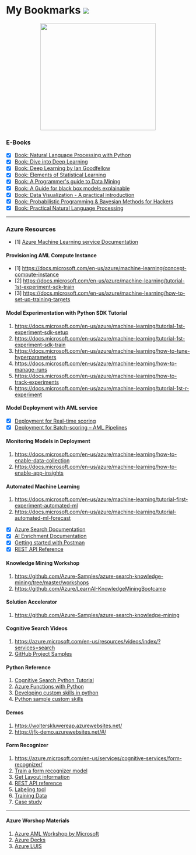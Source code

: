 # My Bookmarks ![](https://hits.dwyl.com/dhana2k14/bookmarks.svg)

<p align = "center">
    <img src = "https://drive.google.com/file/d/1z5pWLum2ckgUobpnjbRHOKdQBe23Farq/view?usp=sharing" width = 316 height = 292/>    
</p>

### E-Books

- [x] [Book: Natural Language Processing with Python](http://www.nltk.org/book_1ed/)
- [x] [Book: Dive into Deep Learning](http://d2l.ai/)
- [x] [Book: Deep Learning by Ian Goodfellow](https://www.deeplearningbook.org/)
- [x] [Book: Elements of Statistical Learning](https://web.stanford.edu/~hastie/ElemStatLearn/)
- [x] [Book: A Programmer's guide to Data Mining](http://guidetodatamining.com/)
- [x] [Book: A Guide for black box models explainable](https://christophm.github.io/interpretable-ml-book/)
- [x] [Book: Data Visualization - A practical introduction](https://socviz.co/index.html#preface)
- [x] [Book: Probabilistic Programming & Bayesian Methods for Hackers](http://camdavidsonpilon.github.io/Probabilistic-Programming-and-Bayesian-Methods-for-Hackers/)
- [x] [Book: Practical Natural Language Processing](https://github.com/practical-nlp/practical-nlp)

---
### Azure Resources
- [1] [Azure Machine Learning service Documentation](https://docs.microsoft.com/en-us/azure/machine-learning/)

#### Provisioning AML Compute Instance
- [1] https://docs.microsoft.com/en-us/azure/machine-learning/concept-compute-instance
- [2] https://docs.microsoft.com/en-us/azure/machine-learning/tutorial-1st-experiment-sdk-train
- [3] https://docs.microsoft.com/en-us/azure/machine-learning/how-to-set-up-training-targets

#### Model Experimentation with Python SDK Tutorial
1. https://docs.microsoft.com/en-us/azure/machine-learning/tutorial-1st-experiment-sdk-setup
2. https://docs.microsoft.com/en-us/azure/machine-learning/tutorial-1st-experiment-sdk-train
3. https://docs.microsoft.com/en-us/azure/machine-learning/how-to-tune-hyperparameters
4. https://docs.microsoft.com/en-us/azure/machine-learning/how-to-manage-runs
5. https://docs.microsoft.com/en-us/azure/machine-learning/how-to-track-experiments
6. https://docs.microsoft.com/en-us/azure/machine-learning/tutorial-1st-r-experiment

#### Model Deployment with AML service  
- [x] [Deployment for Real-time scoring](https://docs.microsoft.com/en-us/azure/machine-learning/tutorial-deploy-models-with-aml)
- [x] [Deployment for Batch-scoring – AML Pipelines](https://docs.microsoft.com/en-us/azure/machine-learning/tutorial-pipeline-batch-scoring-classification)

#### Monitoring Models in Deployment
1. https://docs.microsoft.com/en-us/azure/machine-learning/how-to-enable-data-collection
2. https://docs.microsoft.com/en-us/azure/machine-learning/how-to-enable-app-insights

#### Automated Machine Learning
1. https://docs.microsoft.com/en-us/azure/machine-learning/tutorial-first-experiment-automated-ml
2. https://docs.microsoft.com/en-us/azure/machine-learning/tutorial-automated-ml-forecast

- [x] [Azure Search Documentation](https://docs.microsoft.com/en-us/azure/search/)
- [x] [AI Enrichment  Documentation](https://docs.microsoft.com/en-us/azure/search/cognitive-search-resources-documentation)
- [x] [Getting started with Postman](https://docs.microsoft.com/en-us/azure/search/search-get-started-postman)
- [x] [REST API Reference](https://docs.microsoft.com/en-us/rest/api/searchservice/)

#### Knowledge Mining Workshop
1. https://github.com/Azure-Samples/azure-search-knowledge-mining/tree/master/workshops 
2. https://github.com/Azure/LearnAI-KnowledgeMiningBootcamp

#### Solution Accelerator
1. https://github.com/Azure-Samples/azure-search-knowledge-mining 

#### Cognitive Search Videos
1. https://azure.microsoft.com/en-us/resources/videos/index/?services=search 
2. [GitHub Project Samples](https://github.com/search?q=%22Azure+Search%22)

#### Python Reference
1. [Cognitive Search Python Tutorial](https://docs.microsoft.com/en-us/azure/search/cognitive-search-tutorial-blob-python)
2. [Azure Functions with Python](https://docs.microsoft.com/en-us/azure/azure-functions/functions-create-first-function-vs-code?pivots=programming-language-python)
3. [Developing custom skills in python](https://docs.microsoft.com/en-us/azure/search/cognitive-search-custom-skill-python)
4. [Python sample custom skills](https://github.com/Rodrigossz/Python-Custom-Skills-Toolkit)

#### Demos
1. https://wolterskluwereap.azurewebsites.net/
2. https://jfk-demo.azurewebsites.net/#/

#### Form Recognizer
1. https://azure.microsoft.com/en-us/services/cognitive-services/form-recognizer/
2. [Train a form recognizer model](https://docs.microsoft.com/en-us/azure/cognitive-services/form-recognizer/quickstarts/python-train-extract)
3. [Get Layout information](https://docs.microsoft.com/en-us/azure/cognitive-services/form-recognizer/quickstarts/python-layout)
4. [REST API reference](https://westus2.dev.cognitive.microsoft.com/docs/services/form-recognizer-api-v2-preview/operations/AnalyzeWithCustomForm)
5. [Labeling tool](https://docs.microsoft.com/en-us/azure/cognitive-services/form-recognizer/quickstarts/label-tool)
6. [Training Data](https://docs.microsoft.com/en-us/azure/cognitive-services/form-recognizer/build-training-data-set)
7. [Case study](https://azure.microsoft.com/en-us/resources/videos/learn-about-ai-powered-robotic-process-automation-with-form-recognizer/)

---

#### Azure Worshop Materials
1. [Azure AML Workshop by Microsoft](https://drive.google.com/file/d/1gmKjc6Na-REgtRvz2UT6YUuqyu6RiH4u/view?usp=sharing)
2. [Azure Decks](https://drive.google.com/file/d/12m_xk3vCeNHjOwmMzlCvUN1nR_oNDTC0/view?usp=sharing)
3. [Azure LUIS](https://drive.google.com/file/d/1z7d4WKDk6SDfRyY0_MF-5Hqd8tRW2GQe/view?usp=sharing)
